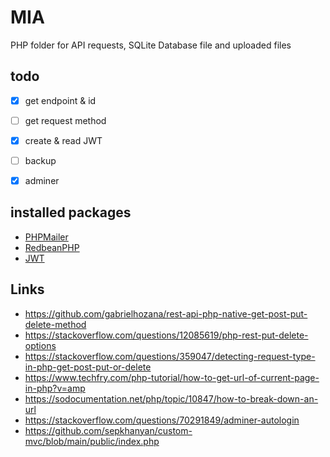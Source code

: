 # MIA

PHP folder for API requests, SQLite Database file and uploaded files

## todo
- [x] get endpoint & id
- [ ] get request method
- [x] create & read JWT
- [ ] backup
- [x] adminer




## installed packages

- [PHPMailer](https://github.com/PHPMailer/PHPMailer)
- [RedbeanPHP](https://github.com/gabordemooij/redbean)
- [JWT](https://github.com/firebase/php-jwt)


## Links

- https://github.com/gabrielhozana/rest-api-php-native-get-post-put-delete-method
- https://stackoverflow.com/questions/12085619/php-rest-put-delete-options
- https://stackoverflow.com/questions/359047/detecting-request-type-in-php-get-post-put-or-delete
- https://www.techfry.com/php-tutorial/how-to-get-url-of-current-page-in-php?v=amp
- https://sodocumentation.net/php/topic/10847/how-to-break-down-an-url
- https://stackoverflow.com/questions/70291849/adminer-autologin
- https://github.com/sepkhanyan/custom-mvc/blob/main/public/index.php